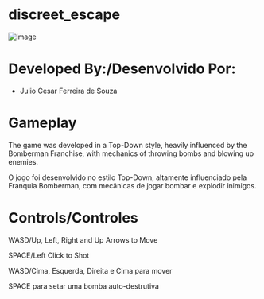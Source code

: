 # discreet_escape

 ![image](https://user-images.githubusercontent.com/90019843/172727754-4c3b9897-1afc-4ae0-b3aa-409a793836db.png)


# Developed By:/Desenvolvido Por:
- Julio Cesar Ferreira de Souza


# Gameplay
The game was developed in a Top-Down style, heavily influenced by the Bomberman Franchise, with mechanics of throwing bombs and blowing up enemies.

O jogo foi desenvolvido no estilo Top-Down, altamente influenciado pela Franquia Bomberman, com mecânicas de jogar bombar e explodir inimigos.

# Controls/Controles

WASD/Up, Left, Right and Up Arrows to Move

SPACE/Left Click to Shot

WASD/Cima, Esquerda, Direita e Cima para mover

SPACE para setar uma bomba auto-destrutiva



